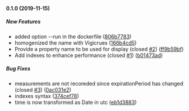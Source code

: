 #### 0.1.0 (2019-11-15)

##### New Features

*  added option --run in the dockerfile ([806b7783](https://github.com/kalisio/k-openaq/commit/806b77831c068e77ba744405aee8f55f3b6b012d))
*  homogenized the name with Vigicrues ([166b4cd5](https://github.com/kalisio/k-openaq/commit/166b4cd5a54d115dc7f6e3339f847f2f79189636))
*  Provide a property name to be used for display (closed [#2](https://github.com/kalisio/k-openaq/pull/2)) ([ff9b59bf](https://github.com/kalisio/k-openaq/commit/ff9b59bfb523a104fadf1ea1461f3ab79a83e446))
*  Add indexes to enhance performance (closed [#1](https://github.com/kalisio/k-openaq/pull/1)) ([b01473ad](https://github.com/kalisio/k-openaq/commit/b01473addb8a8f02d7970d7d865e500214055129))

##### Bug Fixes

*  measurements are not recoreded since expirationPeriod has changed  (closed [#3](https://github.com/kalisio/k-openaq/pull/3)) ([0ac031e2](https://github.com/kalisio/k-openaq/commit/0ac031e27781c0e13d4f345de87eb2b2d0a94e21))
*  indexes syntax ([374cef78](https://github.com/kalisio/k-openaq/commit/374cef78ba08aa4e8fbb72e0a7502dcfedfcb352))
*  time is now transformed as Date in utc ([eb1d3883](https://github.com/kalisio/k-openaq/commit/eb1d3883f6dfb4143839bdaf674064accc9579b3))



